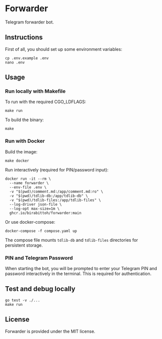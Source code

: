 # Forwarder
Telegram forwarder bot.

## Instructions

First of all, you should set up some environment variables:
```
cp .env.example .env
nano .env
```

## Usage

### Run locally with Makefile
To run with the required CGO_LDFLAGS:
```
make run
```
To build the binary:
```
make
```

### Run with Docker
Build the image:
```
make docker
```
Run interactively (required for PIN/password input):
```
docker run -it --rm \
  --name forwarder \
  --env-file .env \
  -v "$(pwd)/comment.md:/app/comment.md:ro" \
  -v "$(pwd)/tdlib-db:/app/tdlib-db" \
  -v "$(pwd)/tdlib-files:/app/tdlib-files" \
  --log-driver json-file \
  --log-opt max-size=1m \
  ghcr.io/birabittoh/forwarder:main
```
Or use docker-compose:
```
docker-compose -f compose.yaml up
```
The compose file mounts `tdlib-db` and `tdlib-files` directories for persistent storage.

### PIN and Telegram Password
When starting the bot, you will be prompted to enter your Telegram PIN and password interactively in the terminal. This is required for authentication.

## Test and debug locally
```
go test -v ./...
make run
```

## License
Forwarder is provided under the MIT license.